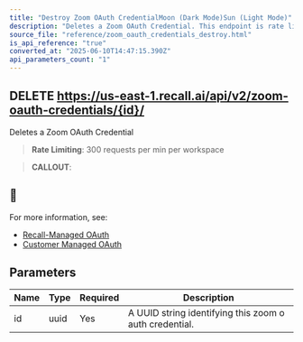 ```yaml
---
title: "Destroy Zoom OAuth CredentialMoon (Dark Mode)Sun (Light Mode)"
description: "Deletes a Zoom OAuth Credential. This endpoint is rate limited to: 300 requests per min per workspace"
source_file: "reference/zoom_oauth_credentials_destroy.html"
is_api_reference: "true"
converted_at: "2025-06-10T14:47:15.390Z"
api_parameters_count: "1"
---
```

## DELETE https://us-east-1.recall.ai/api/v2/zoom-oauth-credentials/{id}/

Deletes a Zoom OAuth Credential

> **Rate Limiting**: 300 requests per min per workspace

> **CALLOUT**:

## 📘

For more information, see:
- [Recall-Managed OAuth](/docs/recall-managed-oauth#calling-the-recall-api.md)
- [Customer Managed OAuth](/docs/customer-managed-oauth#registering-the-callback-url-in-the-recall-api.md)
## Parameters

| Name | Type | Required | Description |
| --- | --- | --- | --- |
| id | uuid | Yes | A UUID string identifying this zoom o auth credential. |
